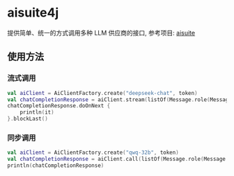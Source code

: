 # aisuite4j

提供简单、统一的方式调用多种 LLM 供应商的接口, 参考项目: [aisuite](https://github.com/andrewyng/aisuite)

## 使用方法

### 流式调用

```kotlin
val aiClient = AiClientFactory.create("deepseek-chat", token)
val chatCompletionResponse = aiClient.stream(listOf(Message.role(Message.Role.USER).text("hi").retrieve()))
chatCompletionResponse.doOnNext {
    println(it)
}.blockLast()
```

### 同步调用

```kotlin
val aiClient = AiClientFactory.create("qwq-32b", token)
val chatCompletionResponse = aiClient.call(listOf(Message.role(Message.Role.USER).text("hi").retrieve()))
println(chatCompletionResponse)
```